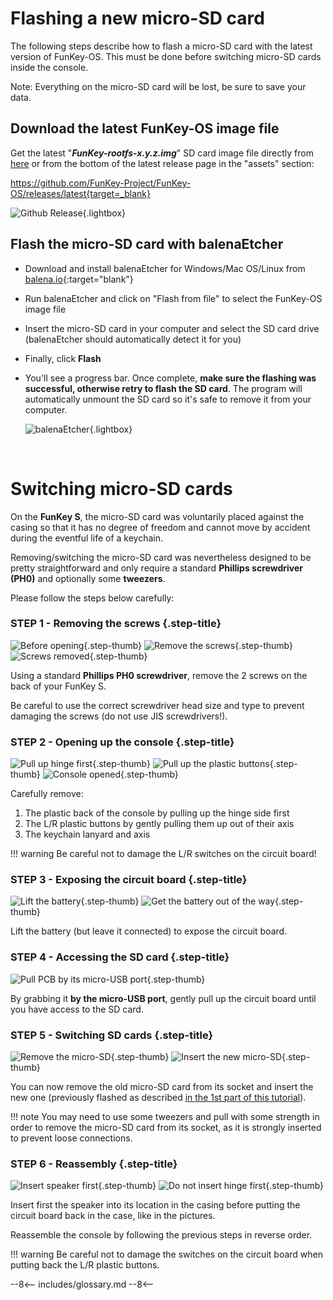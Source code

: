 # Flashing a new micro-SD card

The following steps describe how to flash a micro-SD card with the
latest version of FunKey-OS. This must be done before switching
micro-SD cards inside the console.

Note: Everything on the micro-SD card will be lost, be sure to save
your data.

## Download the latest FunKey-OS image file

Get the latest "***FunKey-rootfs-x.y.z.img***" SD card image file
directly from [here][1] or from the bottom of the latest release page
in the "assets" section:

https://github.com/FunKey-Project/FunKey-OS/releases/latest{target=_blank}

![Github Release](/assets/images/github_sd_card_image.png){.lightbox}

## Flash the micro-SD card with balenaEtcher

- Download and install balenaEtcher for Windows/Mac OS/Linux from
  [balena.io][2]{:target="blank"}

- Run balenaEtcher and click on "Flash from file" to select the
  FunKey-OS image file

- Insert the micro-SD card in your computer and select the SD card
  drive (balenaEtcher should automatically detect it for you)

- Finally, click **Flash** 

- You'll see a progress bar. Once complete, **make sure the flashing
  was successful, otherwise retry to flash the SD card**. The program
  will automatically unmount the SD card so it's safe to remove it
  from your computer.

  ![balenaEtcher](/assets/images/Flashing_successful.png){.lightbox}

  <br />

# Switching micro-SD cards

On the **FunKey S**, the micro-SD card was voluntarily placed against
the casing so that it has no degree of freedom and cannot move by
accident during the eventful life of a keychain.

Removing/switching the micro-SD card was nevertheless designed to be
pretty straightforward and only require a standard **Phillips
screwdriver (PH0)** and optionally some **tweezers**.

Please follow the steps below carefully:

### **STEP 1 - Removing the screws** {.step-title}
![Before opening](/assets/images/disassembly/IMG_8800.jpg){.step-thumb}
![Remove the screws](/assets/images/disassembly/IMG_8801.jpg){.step-thumb}
![Screws removed](/assets/images/disassembly/IMG_8803.jpg){.step-thumb}

Using a standard **Phillips PH0 screwdriver**, remove the 2 screws on
the back of your FunKey S.

Be careful to use the correct screwdriver head size and type to
prevent damaging the screws (do not use JIS screwdrivers!).

### **STEP 2 - Opening up the console** {.step-title}
![Pull up hinge first](/assets/images/disassembly/IMG_8848.jpg){.step-thumb}
![Pull up the plastic buttons](/assets/images/disassembly/IMG_8844.jpg){.step-thumb}
![Console opened](/assets/images/disassembly/IMG_8813.jpg){.step-thumb}

Carefully remove:

1. The plastic back of the console by pulling up the hinge side first
3. The L/R plastic buttons by gently pulling them up out of their axis
2. The keychain lanyard and axis

!!! warning
    Be careful not to damage the L/R switches on the circuit board!

### **STEP 3 - Exposing the circuit board** {.step-title}
![Lift the battery](/assets/images/disassembly/IMG_8818.jpg){.step-thumb}
![Get the battery out of the way](/assets/images/disassembly/IMG_8822.jpg){.step-thumb}

Lift the battery (but leave it connected) to expose the circuit board.

### **STEP 4 - Accessing the SD card** {.step-title}
![Pull PCB by its micro-USB port](/assets/images/disassembly/IMG_8833.jpg){.step-thumb}

By grabbing it **by the micro-USB port**, gently pull up the circuit
board until you have access to the SD card.

### **STEP 5 - Switching SD cards** {.step-title}
![Remove the micro-SD](/assets/images/disassembly/IMG_8835.jpg){.step-thumb}
![Insert the new micro-SD](/assets/images/disassembly/IMG_8836.jpg){.step-thumb}

You can now remove the old micro-SD card from its socket and insert
the new one (previously flashed as described [in the 1st part of this
tutorial][3]).

!!! note
    You may need to use some tweezers and pull with some strength in
    order to remove the micro-SD card from its socket, as it is
    strongly inserted to prevent loose connections.

### **STEP 6 - Reassembly** {.step-title}
![Insert speaker first](/assets/images/disassembly/IMG_8865_YES.jpg){.step-thumb}
![Do not insert hinge first](/assets/images/disassembly/IMG_8862_NO.jpg){.step-thumb}

Insert first the speaker into its location in the casing before
putting the circuit board back in the case, like in the pictures.

Reassemble the console by following the previous steps in reverse order.

!!! warning
    Be careful not to damage the switches on the circuit board when
    putting back the L/R plastic buttons.

[1]: https://github.com/FunKey-Project/FunKey-OS/releases/download/FunKey-OS-2.0.0/FunKey-sdcard-2.0.0.img
[2]: https://www.balena.io/etcher/
[3]: #flashing-a-new-micro-sd-card

--8<--
includes/glossary.md
--8<--
